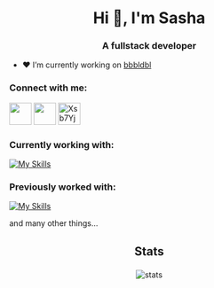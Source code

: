 <h1 align="center">Hi 👋, I'm Sasha</h1>
<h3 align="center">A fullstack developer</h3>

- ❤️ I’m currently working on [bbbldbl](https://bbbldbl.com)

### Connect with me:

<p>
  <a href="https://www.linkedin.com/in/sgezha/" target="blank"
    ><img
      src="https://skillicons.dev/icons?i=linkedin"
      height="40"
      width="40"
  /></a>
  <a href="https://discord.com/users/sgezha" target="blank"
    ><img
      src="https://skillicons.dev/icons?i=discord"
      height="40"
      width="40"
  /></a>
  <a href="https://t.me/FuNSasha" target="blank"
    ><img
      src="https://telegram.org/img/t_logo.svg"
      alt="Xsb7Yjp"
      height="40"
      width="40"
  /></a>
</p>

### Currently working with:

[![My Skills](https://skillicons.dev/icons?i=linux,bash,git,github,nginx,md,html,css,js,ts,nodejs,electron,sqlite,nuxtjs,vue,vite,sass,tailwind,cloudflare,figma,postman,vscode,windicss,go)](https://skillicons.dev)

### Previously worked with:

[![My Skills](https://skillicons.dev/icons?i=bootstrap,jquery,express,sequelize,gulp,webpack,gitlab)](https://skillicons.dev)

<p>and many other things...</p>

<h2><p align="center">Stats</p></h2>
<p align="center">
  <img
    src="https://github-profile-summary-cards.vercel.app/api/cards/profile-details?username=sgezha&theme=github"
    alt="stats"
  />
</p>
